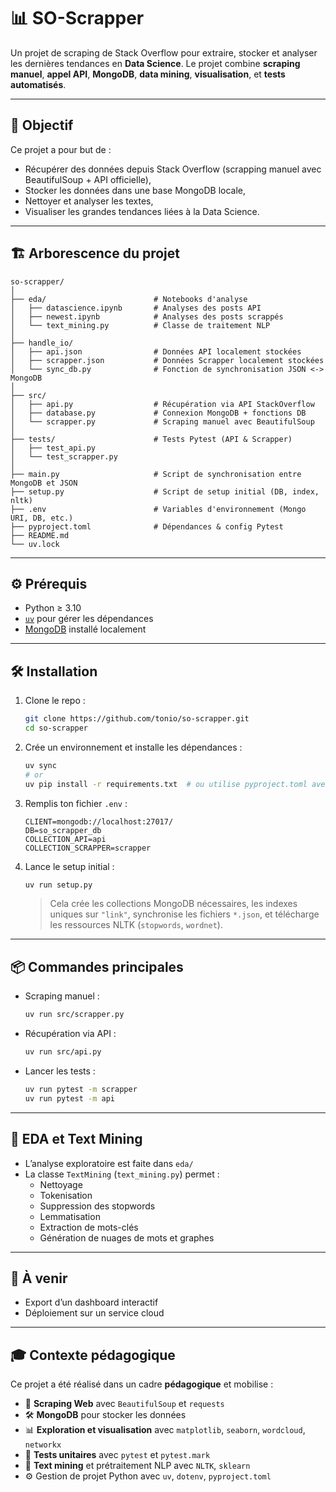 # 📊 SO-Scrapper

Un projet de scraping de Stack Overflow pour extraire, stocker et analyser les dernières tendances en **Data Science**. Le projet combine **scraping manuel**, **appel API**, **MongoDB**, **data mining**, **visualisation**, et **tests automatisés**.

---

## 🚀 Objectif

Ce projet a pour but de :
- Récupérer des données depuis Stack Overflow (scrapping manuel avec BeautifulSoup + API officielle),
- Stocker les données dans une base MongoDB locale,
- Nettoyer et analyser les textes,
- Visualiser les grandes tendances liées à la Data Science.

---

## 🏗️ Arborescence du projet

```
so-scrapper/
│
├── eda/                        # Notebooks d'analyse
│   ├── datascience.ipynb       # Analyses des posts API
│   ├── newest.ipynb            # Analyses des posts scrappés
│   └── text_mining.py          # Classe de traitement NLP
│
├── handle_io/
│   ├── api.json                # Données API localement stockées
│   ├── scrapper.json           # Données Scrapper localement stockées
│   └── sync_db.py              # Fonction de synchronisation JSON <-> MongoDB
│
├── src/
│   ├── api.py                  # Récupération via API StackOverflow
│   ├── database.py             # Connexion MongoDB + fonctions DB
│   └── scrapper.py             # Scraping manuel avec BeautifulSoup
│
├── tests/                      # Tests Pytest (API & Scrapper)
│   ├── test_api.py
│   └── test_scrapper.py
│
├── main.py                     # Script de synchronisation entre MongoDB et JSON
├── setup.py                    # Script de setup initial (DB, index, nltk)
├── .env                        # Variables d'environnement (Mongo URI, DB, etc.)
├── pyproject.toml              # Dépendances & config Pytest
├── README.md
└── uv.lock
```

---

## ⚙️ Prérequis

- Python ≥ 3.10
- [`uv`](https://github.com/astral-sh/uv) pour gérer les dépendances
- [MongoDB](https://www.mongodb.com/try/download/community) installé localement

---

## 🛠️ Installation

1. Clone le repo :
   ```bash
   git clone https://github.com/tonio/so-scrapper.git
   cd so-scrapper
   ```

2. Crée un environnement et installe les dépendances :
   ```bash
   uv sync
   # or
   uv pip install -r requirements.txt  # ou utilise pyproject.toml avec uv install
   ```

3. Remplis ton fichier `.env` :
   ```env
   CLIENT=mongodb://localhost:27017/
   DB=so_scrapper_db
   COLLECTION_API=api
   COLLECTION_SCRAPPER=scrapper
   ```

4. Lance le setup initial :
   ```bash
   uv run setup.py
   ```

   > Cela crée les collections MongoDB nécessaires, les indexes uniques sur `"link"`, synchronise les fichiers `*.json`, et télécharge les ressources NLTK (`stopwords`, `wordnet`).

---

## 📦 Commandes principales

- Scraping manuel :
  ```bash
  uv run src/scrapper.py
  ```

- Récupération via API :
  ```bash
  uv run src/api.py
  ```

- Lancer les tests :
  ```bash
  uv run pytest -m scrapper
  uv run pytest -m api
  ```

---

## 🧪 EDA et Text Mining

- L’analyse exploratoire est faite dans `eda/`
- La classe `TextMining` (`text_mining.py`) permet :
  - Nettoyage
  - Tokenisation
  - Suppression des stopwords
  - Lemmatisation
  - Extraction de mots-clés
  - Génération de nuages de mots et graphes

---

## 📌 À venir

- Export d’un dashboard interactif
- Déploiement sur un service cloud

---

## 🎓 Contexte pédagogique

Ce projet a été réalisé dans un cadre **pédagogique** et mobilise :

- 🧩 **Scraping Web** avec `BeautifulSoup` et `requests`
- 🛠️ **MongoDB** pour stocker les données
- 📊 **Exploration et visualisation** avec `matplotlib`, `seaborn`, `wordcloud`, `networkx`
- 🧪 **Tests unitaires** avec `pytest` et `pytest.mark`
- 🧠 **Text mining** et prétraitement NLP avec `NLTK`, `sklearn`
- ⚙️ Gestion de projet Python avec `uv`, `dotenv`, `pyproject.toml`